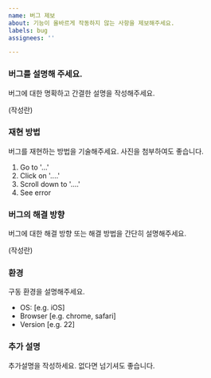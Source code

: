 ```yaml
---
name: 버그 제보
about: 기능이 올바르게 작동하지 않는 사항을 제보해주세요.
labels: bug
assignees: ''

---
```


### 버그를 설명해 주세요.
버그에 대한 명확하고 간결한 설명을 작성해주세요.

(작성란)

### 재현 방법
버그를 재현하는 방법을 기술해주세요. 사진을 첨부하여도 좋습니다.

1. Go to '...'
2. Click on '....'
3. Scroll down to '....'
4. See error


### 버그의 해결 방향
버그에 대한 해결 방향 또는 해결 방법을 간단히 설명해주세요.

(작성란)

### 환경
구동 환경을 설명해주세요.

- OS: [e.g. iOS]
- Browser [e.g. chrome, safari]
- Version [e.g. 22]

### 추가 설명
추가설명을 작성하세요. 없다면 넘기셔도 좋습니다.

